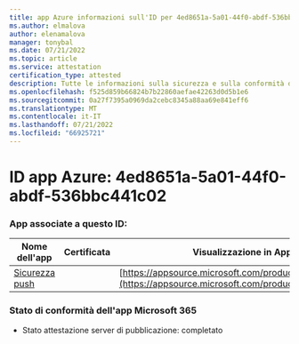 ```yaml
---
title: app Azure informazioni sull'ID per 4ed8651a-5a01-44f0-abdf-536bbc441c02
ms.author: elmalova
author: elenamalova
manager: tonybal
ms.date: 07/21/2022
ms.topic: article
ms.service: attestation
certification_type: attested
description: Tutte le informazioni sulla sicurezza e sulla conformità disponibili per 4ed8651a-5a01-44f0-abdf-536bbc441c02.
ms.openlocfilehash: f525d859b66824b7b22860aefae42263d0d5b1e6
ms.sourcegitcommit: 0a27f7395a0969da2cebc8345a88aa69e841eff6
ms.translationtype: MT
ms.contentlocale: it-IT
ms.lasthandoff: 07/21/2022
ms.locfileid: "66925721"
---
```

# <a name="azure-app-id-4ed8651a-5a01-44f0-abdf-536bbc441c02"></a>ID app Azure: 4ed8651a-5a01-44f0-abdf-536bbc441c02


### <a name="apps-associated-with-this-id"></a>App associate a questo ID:
| **Nome dell'app** | **Certificata** | **Visualizzazione in AppSource** |
|--------------|---------------|-----------------------|
| [Sicurezza push](../forward/WA200002833.md) |  | [https://appsource.microsoft.com/product/office/WA200002833](https://appsource.microsoft.com/product/office/WA200002833) |

### <a name="microsoft-365-app-compliance-status"></a>Stato di conformità dell'app Microsoft 365
- Stato attestazione server di pubblicazione: completato
